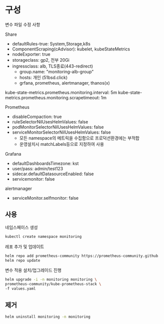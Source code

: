 # 구성

변수 파일 수정 사항

Share

- defaultRules-true: System,Storage,k8s
- ComponentScraping(cAdvisor): kubelet, kubeStateMetrics
- nodeExporter: true
- storageclass: gp2, 전부 20Gi
- ingressclass: alb, TLS종료(443-redirect)
    + group.name: "monitoring-alb-group"
    + hosts: 개인 (51bsd.click)
    + grfana, prometheus, alertmanager, thanos(x)

kube-state-metrics.prometheus.monitoring.interval: 5m
kube-state-metrics.prometheus.monitoring.scrapetimeout: 1m

Prometheus

- disableCompaction: true
- ruleSelectorNilUsesHelmValues: false
- podMonitorSelectorNilUsesHelmValues: false
- serviceMonitorSelectorNilUsesHelmValues: false
    + 모든 namespace의 메트릭을 수집함으로 프로덕션환경에는 부적합
    + 운영설치시 matchLabels등으로 지정하여 사용

Grafana

- defaultDashboardsTimezone: kst
- user/pass: admin/test123
- sidecar.defaultDatasourceEnabled: false
- servicemonitor: false

alertmanager

- serviceMonitor.selfmonitor: false

## 사용

네임스페이스 생성

``` bash
kubectl create namespace monitoring
```

레포 추가 및 업데이트

``` bash
helm repo add prometheus-community https://prometheus-community.github.io/helm-charts
helm repo update
```

변수 적용 설치/업그레이드 진행

``` bash
helm upgrade -i -n monitoring monitoring \
prometheus-community/kube-prometheus-stack \
-f values.yaml
```

## 제거

``` bash
helm uninstall monitoring -n monitoring 
```

